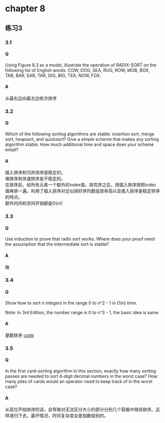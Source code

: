 # chapter 8

## 练习3
### 3.1
#### Q 
Using Figure 8.3 as a model, illustrate the operation of RADIX-SORT on the following list of English words: COW, DOG, SEA, RUG, ROW, MOB, BOX, TAB, BAR, EAR, TAR, DIG, BIG, TEA, NOW, FOX.
#### A
从最右边向最左边依次排序
### 3.2
#### Q 
Which of the following sorting algorithms are stable: insertion sort, merge sort, heapsort, and quicksort? Give a simple scheme that makes any sorting algorithm stable. How much additional time and space does your scheme entail?
#### A
插入排序和归并排序是稳定的。  
堆排序和快速排序是不稳定的。  
在排序前，给所有元素一个额外的index值，排完序之后，用插入排序按照index值再排一遍。利用了插入排序对近似排好序的数组效率高以及插入排序是稳定排序的特点。  
额外时间和空间开销都是O(n)!
### 3.3 
#### Q 
Use induction to prove that radix sort works. Where does your proof need the assumption that the intermediate sort is stable?
#### A 
略
### 3.4
#### Q 
Show how to sort n integers in the range 0 to n^2 - 1 in O(n) time.

Note: In 3rd Edition, the number range is 0 to n^3 - 1, the basic idea is same
#### A 
基数排序
[code](https://github.com/swananan/Wu-Algorithm/blob/master/Data_Structures_and_Algorithms/Sort/radixsort.h)
### 3.5
#### Q
In the first card-sorting algorithm in this section, exactly how many sorting passes are needed to sort d-digit decimal numbers in the worst case? How many piles of cards would an operator need to keep track of in the worst case?
#### A 
从高位开始排序的话，会导致对无法区分大小的部分分到几个容器中继续排序。这样递归下去，最坏情况，时间复杂度会是指数级别的。
